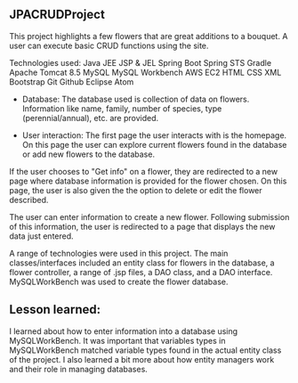 ## JPACRUDProject

This project highlights a few flowers that are great additions to a bouquet. A user can execute basic CRUD functions using the site.

Technologies used:
Java
JEE
JSP & JEL
Spring Boot Spring STS
Gradle
Apache Tomcat 8.5
MySQL
MySQL Workbench
AWS EC2
HTML
CSS
XML
Bootstrap
Git
Github
Eclipse
Atom

* Database:
The database used is collection of data on flowers. Information like name, family, number of species, type (perennial/annual), etc. are provided.

* User interaction:
The first page the user interacts with is the homepage. On this page the user can explore current flowers found in the database or add new flowers to the database.

If the user chooses to "Get info" on a flower, they are redirected to a new page where database information is provided for the flower chosen. On this page, the user is also given the the option to delete or edit the flower described.

The user can enter information to create a new flower. Following submission of this information, the user is  redirected to a page that displays the new data just entered.

A range of technologies were used in this project. The main classes/interfaces included an entity class for flowers in the database, a flower controller, a range of .jsp files, a DAO class, and a DAO interface. MySQLWorkBench was used to create the flower database.

## Lesson learned:
I learned about how to enter information into a database using MySQLWorkBench. It was important that variables types in MySQLWorkBench matched variable types found in the actual entity class of the project. I also learned a bit more about how entity managers work and their role in managing databases.  
